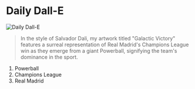 
# Daily Dall-E

![Daily Dall-E](./archive/daily-dall-e-2023-10-04T01:24:52.252Z.png)

> In the style of Salvador Dali, my artwork titled "Galactic Victory" features a surreal representation of Real Madrid's Champions League win as they emerge from a giant Powerball, signifying the team's dominance in the sport.

1. Powerball
1. Champions League
1. Real Madrid

